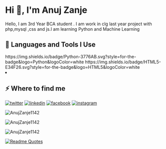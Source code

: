 <h1>Hi 👋, I'm  Anuj Zanje</h1>
<p>Hello, I am 3rd Year BCA student . I am work in clg last year project with php,mysql ,css and js.I am learning Python and Machine Learning</p>
<h2>🚀 Languages and Tools I Use</h2>
https://img.shields.io/badge/Python-3776AB.svg?style=for-the-badge&logo=Python&logoColor=white
https://img.shields.io/badge/HTML5-E34F26.svg?style=for-the-badge&logo=HTML5&logoColor=white


<li><a target="_blank" href=""></a></li>
<h2>⚡️ Where to find me</h2>
<p><a target="_blank" href="https://twitter.com/Anuj Zanje" style="display: inline-block;"><img src="https://img.shields.io/badge/twitter-x?style=for-the-badge&logo=x&logoColor=white&color=%230f1419" alt="twitter" /></a>
<a target="_blank" href="https://www.linkedin.com/in/Zanje Anuj" style="display: inline-block;"><img src="https://img.shields.io/badge/linkedin-logo?style=for-the-badge&logo=linkedin&logoColor=white&color=%230a77b6" alt="linkedin" /></a>
<a target="_blank" href="https://www.facebook.com/Anuj Zanje" style="display: inline-block;"><img src="https://img.shields.io/badge/facebook-logo?style=for-the-badge&logo=facebook&logoColor=white&color=%230866ff" alt="facebook" /></a>
<a target="_blank" href="https://www.instagram.com/@anujzanje" style="display: inline-block;"><img src="https://img.shields.io/badge/instagram-logo?style=for-the-badge&logo=instagram&logoColor=white&color=%23F35369" alt="instagram" /></a></p>
<p><img align="center" src="https://github-readme-stats.vercel.app/api?username=AnujZanje1142&show_icons=true&locale=en" alt="AnujZanje1142" /></p>
<p><img align="center" src="https://github-readme-streak-stats.herokuapp.com/?user=AnujZanje1142&" alt="AnujZanje1142" /></p>
<p><img src="https://github-readme-stats.vercel.app/api/top-langs?username=AnujZanje1142&show_icons=true&locale=en&layout=compact" alt="AnujZanje1142" /></p>



[![Readme Quotes](https://quotes-github-readme.vercel.app/api?type=horizontal&theme=dark)](https://github.com/piyushsuthar/github-readme-quotes)
